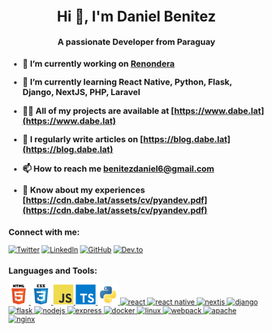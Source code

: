 <h1 align="center">Hi 👋, I'm Daniel Benitez</h1>
<h3 align="center">A passionate Developer from Paraguay<h3>

- 🔭 I’m currently working on [Renondera](https://www.renondera.com)

- 🌱 I’m currently learning **React Native, Python, Flask, Django, NextJS, PHP, Laravel**

- 👨‍💻 All of my projects are available at [https://www.dabe.lat](https://www.dabe.lat)

- 📝 I regularly write articles on [https://blog.dabe.lat](https://blog.dabe.lat)

- 📫 How to reach me **benitezdaniel6@gmail.com**

- 📄 Know about my experiences [https://cdn.dabe.lat/assets/cv/pyandev.pdf](https://cdn.dabe.lat/assets/cv/pyandev.pdf)

<h3 align="left">Connect with me:</h3>
<p align="left">
  <a href="https://twitter.com/pyandev" target="_blank"><img src="https://img.shields.io/twitter/follow/danielbenitezpy?style=social" alt="Twitter"></a>
  <a href="https://www.linkedin.com/in/pyandev/" target="blank"><img src="https://img.shields.io/badge/LinkedIn-blue?style=flat&logo=linkedin&labelColor=blue" alt="LinkedIn"></a>
  <a href="https://github.com/pyand3v"><img src="https://img.shields.io/github/followers/danielbenitez.svg?style=social&label=Follow&maxAge=2592000" alt="GitHub"></a>
  <a href="https://dev.to/pyandev"><img src="https://img.shields.io/badge/dev.to-black?style=flat&logo=dev.to&labelColor=black" alt="Dev.to"></a>
</p>

<h3 align="left">Languages and Tools:</h3>
<p align="left"> 
      <a href="https://developer.mozilla.org/en-US/docs/Web/HTML" target="_blank"> <img src="https://raw.githubusercontent.com/devicons/devicon/master/icons/html5/html5-original-wordmark.svg" alt="html5" width="40" height="40"/> </a>
      <a href="https://www.w3.org/Style/CSS/Overview.en.html" target="_blank"> <img src="https://raw.githubusercontent.com/devicons/devicon/master/icons/css3/css3-original-wordmark.svg" alt="css3" width="40" height="40"/> </a>
      <a href="https://www.javascript.com/" target="_blank"> <img src="https://raw.githubusercontent.com/devicons/devicon/master/icons/javascript/javascript-original.svg" alt="javascript" width="40" height="40"/> </a>
      <a href="https://www.typescriptlang.org/" target="_blank"> <img src="https://raw.githubusercontent.com/devicons/devicon/master/icons/typescript/typescript-original.svg" alt="typescript" width="40" height="40"/> </a>
      <a href="https://www.python.org/" target="_blank"> <img src="https://raw.githubusercontent.com/devicons/devicon/master/icons/python/python-original.svg" alt="python" width="40" height="40"/> </a>
    <a href="https://reactjs.org/" target="_blank"> <img src="https://cdn.iconscout.com/icon/free/png-256/react-1-282599.png" alt="react" width="40" height="40"/> </a> 
    <a href="https://reactnative.dev/" target="_blank"> <img src="https://cdn.iconscout.com/icon/free/png-256/react-1-282599.png" alt="react native" width="40" height="40"/> </a> 
    <a href="https://nextjs.org/" target="_blank"> <img src="https://www.svgrepo.com/show/354113/nextjs-icon.svg" alt="nextjs" width="40" height="40"/> </a> 
    <a href="https://www.djangoproject.com/" target="_blank"> <img src="https://cdn.iconscout.com/icon/free/png-256/django-2-282855.png" alt="django" width="40" height="40"/> </a> 
  <a href="https://flask.palletsprojects.com/" target="_blank"> <img src="https://devicons.github.io/devicon/devicon.git/icons/flask/flask-original-wordmark.svg" alt="flask" width="40" height="40"/> </a>
    <a href="https://nodejs.org" target="_blank"> <img src="https://cdn.iconscout.com/icon/free/png-256/node-js-1174925.png" alt="nodejs" width="40" height="40"/> </a> 
     <a href="https://expressjs.com" target="_blank"> <img src="https://www.vectorlogo.zone/logos/expressjs/expressjs-ar21.svg" alt="express" width="70" height="40"/> </a>
    <a href="https://www.docker.com/" target="_blank"> <img src="https://cdn.iconscout.com/icon/free/png-256/docker-226091.png" alt="docker" width="40" height="40"/> </a> 
    <a href="https://www.linux.org/" target="_blank"> <img src="https://cdn.iconscout.com/icon/free/png-256/linux-17-570099.png" alt="linux" width="40" height="40"/> </a> 
  <a href="https://webpack.js.org/" target="_blank"> <img src="https://devicons.github.io/devicon/devicon.git/icons/webpack/webpack-original-wordmark.svg" alt="webpack" width="40" height="40"/> </a>
  <a href="https://httpd.apache.org/" target="_blank"> <img src="https://devicons.github.io/devicon/devicon.git/icons/apache/apache-original-wordmark.svg" alt="apache" width="40" height="40"/> </a>
    <a href="https://www.nginx.com/" target="_blank"> <img src="https://cdn.iconscout.com/icon/free/png-256/nginx-3521468-2945052.png" alt="nginx" width="40" height="40"/> </a>
</p>
